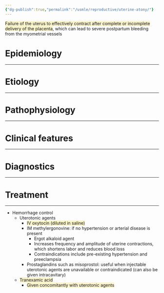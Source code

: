 ```yaml
---
{"dg-publish":true,"permalink":"/usmle/reproductive/uterine-atony/"}
---
```


<span style="background:rgba(240, 200, 0, 0.2)">Failure of the uterus to effectively contract after complete or incomplete delivery of the placenta</span>, which can lead to severe postpartum bleeding from the myometrial vessels
# Epidemiology
---


# Etiology
---


# Pathophysiology
---


# Clinical features
---


# Diagnostics
---


# Treatment
---
- Hemorrhage control
	- Uterotonic agents
		- <span style="background:rgba(240, 200, 0, 0.2)">IV oxytocin (diluted in saline)</span>
		- IM methylergonovine: if no hypertension or arterial disease is present
			- Ergot alkaloid agent
			- Increases frequency and amplitude of uterine contractions, which shortens labor and reduces blood loss
			- Contraindications include pre-existing hypertension and preeclampsia
		- Prostaglandins such as misoprostol: useful when injectable uterotonic agents are unavailable or contraindicated (can also be given intracavitary)
	- <span style="background:rgba(240, 200, 0, 0.2)">Tranexamic acid</span>
		- <span style="background:rgba(240, 200, 0, 0.2)">Given concomitantly with uterotonic agents</span>

